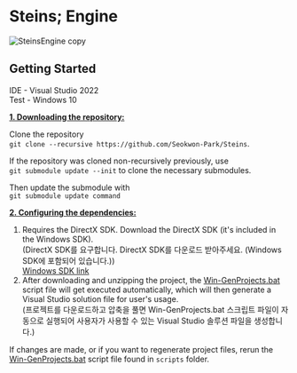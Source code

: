 # Steins; Engine
![SteinsEngine copy](https://github.com/Seokwon-Park/Steins/assets/22045739/30397492-0569-415f-943d-5cdc11ac2345)

## Getting Started
IDE - Visual Studio 2022   
Test - Windows 10

<ins>**1. Downloading the repository:**</ins>

Clone the repository   
`git clone --recursive https://github.com/Seokwon-Park/Steins`.

If the repository was cloned non-recursively previously, use    
`git submodule update --init` to clone the necessary submodules.

Then update the submodule with    
`git submodule update command`


<ins>**2. Configuring the dependencies:**</ins>

1. Requires the DirectX SDK. Download the DirectX SDK (it's included in the Windows SDK).   
(DirectX SDK를 요구합니다. DirectX SDK를 다운로드 받아주세요. (Windows SDK에 포함되어 있습니다.))   
[Windows SDK link](https://developer.microsoft.com/ko-kr/windows/downloads/sdk-archive/)   
2. After downloading and unzipping the project, the [Win-GenProjects.bat](https://github.com/Seokwon-Park/Steins/blob/master/scripts/Win-GenProjects.bat) script file will get executed automatically, which will then generate a Visual Studio solution file for user's usage.   
(프로젝트를 다운로드하고 압축을 풀면 Win-GenProjects.bat 스크립트 파일이 자동으로 실행되어 사용자가 사용할 수 있는 Visual Studio 솔루션 파일을 생성합니다.)

If changes are made, or if you want to regenerate project files, rerun the [Win-GenProjects.bat](https://github.com/Seokwon-Park/Steins/blob/master/scripts/Win-GenProjects.bat) script file found in `scripts` folder.
